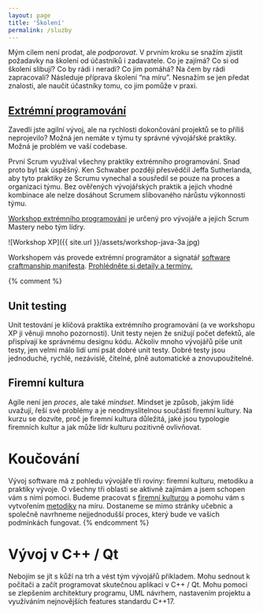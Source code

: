 ```yaml
---
layout: page
title: 'Školení'
permalink: /sluzby
---
```


Mým cílem není prodat, ale *podporovat*. V prvním kroku se snažím zjistit požadavky na školení od účastníků i zadavatele.
Co je zajímá? Co si od školení slibují? Co by rádi i neradi? Co jim pomáhá? Na čem by rádi zapracovali?
Následuje příprava školení “na míru”. Nesnažím se jen předat znalosti, ale naučit účastníky tomu, co jim pomůže v praxi.

## [Extrémní programování](/workshop-extremniho-programovani)

Zavedli jste agilní vývoj, ale na rychlosti dokončování projektů se to příliš neprojevilo?
Možná jen nemáte v týmu ty správné vývojářské praktiky. Možná je problém ve vaší codebase.

První Scrum využíval všechny praktiky extrémního programování. Snad proto byl tak úspěšný.
Ken Schwaber později přesvědčil Jeffa Sutherlanda,
aby tyto praktiky ze Scrumu vynechal a sousředil se pouze na proces a organizaci týmu.
Bez ověřených vývojářských praktik a jejich vhodné kombinace
ale nelze dosáhout Scrumem slibovaného nárůstu výkonnosti týmu.

[Workshop extrémního programování](/workshop-extremniho-programovani) je určený pro vývojáře a jejich Scrum Mastery nebo tým lídry.

![Workshop XP]({{ site.url }}/assets/workshop-java-3a.jpg)

Workshopem vás provede extrémní programátor a
signatář [software craftmanship manifesta](http://manifesto.softwarecraftsmanship.org).
[Prohlédněte si detaily a termíny.](/workshop-extremniho-programovani)

{% comment %} 
## Unit testing

Unit testování je klíčová praktika extrémního programování (a ve workshopu XP ji věnuji mnoho pozornosti).
Unit testy nejen že snižují počet defektů, ale přispívají ke správnému designu kódu. Ačkoliv mnoho vývojářů píše unit testy,
jen velmi málo lidí umí psát dobré unit testy. Dobré testy jsou jednoduché, rychlé, nezávislé, čitelné, plně automatické
a znovupoužitelné.

## Firemní kultura

Agile není jen *proces*, ale také *mindset*. Mindset je způsob, jakým lidé uvažují, řeší své problémy a je neodmyslitelnou
součástí firemní kultury. Na kurzu se dozvíte, proč je firemní kultura důležitá, jaké jsou typologie firemních kultur a
jak může lídr kulturu pozitivně ovlivňovat.

# Koučování

Vývoj software má z pohledu vývojáře tři roviny: firemní kulturu, metodiku a praktiky vývoje.
O všechny tři oblasti se aktivně zajímám a jsem schopen vám s nimi pomoci.
Budeme pracovat s [firemní kulturou](/firemni-kultura) a pomohu vám s vytvořením [metodiky](/metodiky)
na míru. Dostaneme se mimo stránky učebnic a společně navrhneme nejjednodušší proces,
který bude ve vašich podmínkách fungovat.
{% endcomment %}

# Vývoj v C++ / Qt

Nebojím se jít s kůží na trh a vést tým vývojářů příkladem. Mohu sednout k počítači a začít programovat
skutečnou aplikaci v C++ / Qt. Mohu pomoci se zlepšením architektury programu, UML návrhem, nastavením projektu a
využíváním nejnovějších features standardu C++17.

